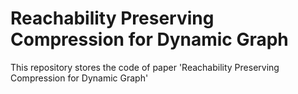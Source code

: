 # Reachability Preserving Compression for Dynamic Graph
This repository stores the code of paper 'Reachability Preserving Compression for Dynamic Graph'
